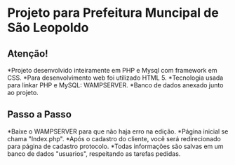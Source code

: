 # Projeto para Prefeitura Muncipal de São Leopoldo

## Atenção!
*Projeto desenvolvido inteiramente em PHP e Mysql com framework em CSS.
*Para desenvolvimento web foi utilizado HTML 5.
*Tecnologia usada para linkar PHP e MySQL: WAMPSERVER.
*Banco de dados anexado junto ao projeto.

## Passo a Passo
*Baixe o WAMPSERVER para que não haja erro na edição.
*Página inicial se chama "Index.php".
*Após o cadastro do cliente, você será redirecionado para página de cadastro protocolo.
*Todas informações são salvas em um banco de dados "usuarios", respeitando as tarefas pedidas.

